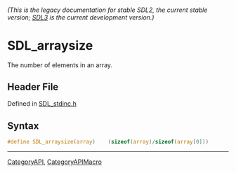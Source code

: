 ###### (This is the legacy documentation for stable SDL2, the current stable version; [SDL3](https://wiki.libsdl.org/SDL3/) is the current development version.)
# SDL_arraysize

The number of elements in an array.

## Header File

Defined in [SDL_stdinc.h](https://github.com/libsdl-org/SDL/blob/SDL2/include/SDL_stdinc.h)

## Syntax

```c
#define SDL_arraysize(array)    (sizeof(array)/sizeof(array[0]))
```

----
[CategoryAPI](CategoryAPI), [CategoryAPIMacro](CategoryAPIMacro)

